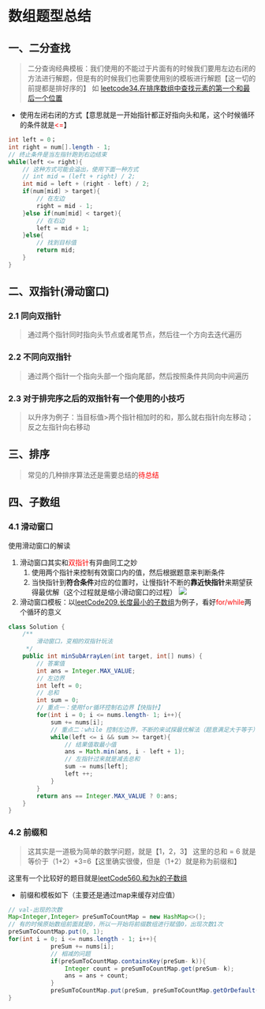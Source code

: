 # 数组题型总结
## 一、二分查找
> 二分查询经典模板：我们使用的不能过于片面有的时候我们要用左边右闭的方法进行解题，但是有的时候我们也需要使用别的模板进行解题【这一切的前提都是排好序的】
> 如 [leetcode34.在排序数组中查找元素的第一个和最后一个位置](./binary-search/problem/leetcode34.%20在排序数组中查找元素的第一个和最后一个位置.md)



- 使用左闭右闭的方式【意思就是一开始指针都正好指向头和尾，这个时候循环的条件就是<font color="red"><=</font>】
  

```java
int left = 0；
int right = num[].length - 1;
// 终止条件是当左指针跑到右边结束
while(left <= right){
    // 这种方式可能会溢出，使用下面一种方式
    // int mid = (left + right) / 2;
    int mid = left + (right - left) / 2;
    if(num[mid] > target){
        // 在左边
        right = mid - 1;
    }else if(num[mid] < target){
        // 在右边
        left = mid + 1;
    }else{
        // 找到目标值
        return mid;
    }   
}
```

## 二、双指针(滑动窗口)
### 2.1 同向双指针
>通过两个指针同时指向头节点或者尾节点，然后往一个方向去迭代遍历

### 2.2 不同向双指针
>通过两个指针一个指向头部一个指向尾部，然后按照条件共同向中间遍历

### 2.3 对于排完序之后的双指针有一个使用的小技巧
>以升序为例子：当目标值>两个指针相加时的和，那么就右指针向左移动；反之左指针向右移动


## 三、排序
>常见的几种排序算法还是需要总结的<font color="red">待总结</font>


## 四、子数组
### 4.1 滑动窗口
使用滑动窗口的解读
1. 滑动窗口其实和<font color="red">双指针</font>有异曲同工之妙
   1. 使用两个指针来控制有效窗口内的值，然后根据题意来判断条件
   2. 当快指针到**符合条件**对应的位置时，让慢指针不断的**靠近快指针**来期望获得最优解（这个过程就是缩小滑动窗口的过程）
![](./img/2023-01-02-15-42-23.png)
2. 滑动窗口模板：以[leetCode209.长度最小的子数组](./problem/leetCode209.长度最小的子数组.md)为例子，看好<font color="red">for/while</font>两个循环的意义
```java
class Solution {
    /**
        滑动窗口，变相的双指针玩法
     */
    public int minSubArrayLen(int target, int[] nums) {
        // 答案值
        int ans = Integer.MAX_VALUE;
        // 左边界
        int left = 0;
        // 总和
        int sum = 0;
        // 重点一：使用for循环控制右边界【快指针】
        for(int i = 0; i <= nums.length- 1; i++){
            sum += nums[i];
            // 重点二：while 控制左边界，不断的来试探最优解法（题意满足大于等于）【慢指针】
            while(left <= i && sum >= target){
                // 结果值取最小值
                ans = Math.min(ans, i - left + 1);
                // 左指针过来就是减去总和
                sum -= nums[left];
                left ++;
            }
        }
        return ans == Integer.MAX_VALUE ? 0:ans;
    }
}
```


### 4.2 前缀和

>这其实是一道极为简单的数学问题，就是【1，2，3】
>这里的总和 = 6 就是等价于（1+2）+3=6【这里确实很傻，但是（1+2）就是称为前缀和】 

这里有一个比较好的题目就是[leetCode560.和为k的子数组](sub-array/problem/leetCode325.%20和等于%20k%20的最长子数组长度.md)

- 前缀和模板如下（主要还是通过map来缓存对应值）
```java
// val-出现的次数
Map<Integer,Integer> preSumToCountMap = new HashMap<>();
// 有的时候原始数组前面就是0，所以一开始将前缀数组进行赋值0，出现次数1次
preSumToCountMap.put(0, 1);
for(int i = 0; i <= nums.length - 1; i++){
            preSum += nums[i];
            // 相减的问题
            if(preSumToCountMap.containsKey(preSum- k)){
                Integer count = preSumToCountMap.get(preSum- k);
                ans = ans + count;
            }
            preSumToCountMap.put(preSum, preSumToCountMap.getOrDefault(preSum,0) + 1);
}
```

